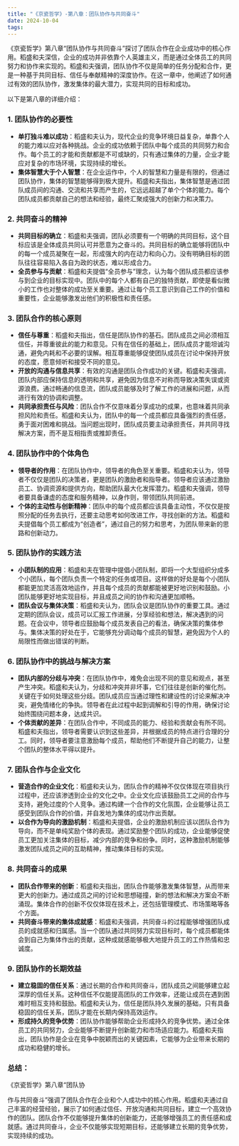 ```yaml
---
title: "《京瓷哲学》-第八章：团队协作与共同奋斗"
date: 2024-10-04
tags: 
---
```

《京瓷哲学》第八章“团队协作与共同奋斗”探讨了团队合作在企业成功中的核心作用。稻盛和夫深信，企业的成功并非依靠个人英雄主义，而是通过全体员工的共同努力和协作来实现的。稻盛和夫强调，团队协作不仅是简单的任务分配和合作，更是一种基于共同目标、信任与奉献精神的深度协作。在这一章中，他阐述了如何通过有效的团队协作，激发集体的最大潜力，实现共同的目标和成功。

以下是第八章的详细介绍：

### 1. **团队协作的必要性**
   - **单打独斗难以成功**：稻盛和夫认为，现代企业的竞争环境日益复杂，单靠个人的能力难以应对各种挑战。企业的成功依赖于团队中每个成员的共同努力和合作。每个员工的才能和贡献都是不可或缺的，只有通过集体的力量，企业才能应对复杂的市场环境，实现持续的增长。
   - **集体智慧大于个人智慧**：在企业运作中，个人的智慧和力量是有限的，但通过团队协作，集体的智慧能够得到极大提升。稻盛和夫指出，集体智慧是通过团队成员间的沟通、交流和共享而产生的，它远远超越了单个个体的能力。每个团队成员都贡献自己的想法和经验，最终汇聚成强大的创新力和决策力。

### 2. **共同奋斗的精神**
   - **共同目标的确立**：稻盛和夫强调，团队必须要有一个明确的共同目标，这个目标应该是全体成员共同认可并愿意为之奋斗的。共同目标的确立能够将团队中的每一个成员凝聚在一起，形成强大的内在动力和向心力。没有明确目标的团队往往容易陷入各自为政的状态，难以形成合力。
   - **全员参与与贡献**：稻盛和夫提倡“全员参与”理念，认为每个团队成员都应该参与到企业的目标实现中。团队中的每个人都有自己的独特贡献，即使是看似微小的工作也对整体的成功至关重要。通过让每个员工意识到自己工作的价值和重要性，企业能够激发出他们的积极性和责任感。

### 3. **团队合作的核心原则**
   - **信任与尊重**：稻盛和夫指出，信任是团队协作的基石。团队成员之间必须相互信任，并尊重彼此的能力和意见。只有在信任的基础上，团队成员才能坦诚沟通，避免内耗和不必要的误解。相互尊重能够促使团队成员在讨论中保持开放的态度，愿意倾听和接受不同的意见。
   - **开放的沟通与信息共享**：有效的沟通是团队合作成功的关键。稻盛和夫强调，团队内部应保持信息的透明和共享，避免因为信息不对称而导致决策失误或资源浪费。通过畅通的信息流，团队成员能够及时了解工作的进展和问题，从而进行有效的协调和调整。
   - **共同承担责任与风险**：团队合作不仅意味着分享成功的成果，也意味着共同承担风险和责任。稻盛和夫认为，团队中的每一个成员都应具备强烈的责任感，勇于面对困难和挑战。当问题出现时，团队成员要主动承担责任，并共同寻找解决方案，而不是互相指责或推卸责任。

### 4. **团队协作中的个体角色**
   - **领导者的作用**：在团队协作中，领导者的角色至关重要。稻盛和夫认为，领导者不仅仅是团队的决策者，更是团队的激励者和指导者。领导者应该通过激励员工、协调资源和提供方向，帮助团队最大化发挥潜力。稻盛和夫强调，领导者要具备谦虚的态度和服务精神，以身作则，带领团队共同前进。
   - **个体的主动性与创新精神**：团队中的每个成员都应该具备主动性，不仅仅是按照分配的任务去执行，还要主动思考如何改进工作，寻找创新的方法。稻盛和夫提倡每个员工都成为“创造者”，通过自己的努力和思考，为团队带来新的思路和创新动力。

### 5. **团队协作的实践方法**
   - **小团队制的应用**：稻盛和夫在管理中提倡小团队制，即将一个大型组织分成多个小团队，每个团队负责一个特定的任务或项目。这样做的好处是每个小团队都能更加灵活高效地运作，并且每个成员的贡献都能被更好地识别和鼓励。小团队能够更好地实现目标，并且成员之间的协作和沟通更加顺畅。
   - **团队会议与集体决策**：稻盛和夫认为，团队会议是团队协作的重要工具。通过定期的团队会议，成员可以汇报工作进展，分享经验和想法，解决遇到的问题。在会议中，领导者应鼓励每个成员发表自己的看法，确保决策的集体参与。集体决策的好处在于，它能够充分调动每个成员的智慧，避免因为个人的局限性而做出错误的判断。

### 6. **团队协作中的挑战与解决方案**
   - **团队内部的分歧与冲突**：在团队协作中，难免会出现不同的意见和观点，甚至产生冲突。稻盛和夫认为，分歧和冲突并非坏事，它们往往是创新的催化剂。关键在于如何处理这些分歧。团队成员应当通过理性和建设性的讨论来解决冲突，避免情绪化的争执。领导者在此过程中起到调解和引导的作用，确保讨论始终围绕问题本身，达成共识。
   - **个体贡献的差异**：在团队合作中，不同成员的能力、经验和贡献会有所不同。稻盛和夫指出，领导者需要认识到这些差异，并根据成员的特点进行合理的分工。同时，领导者要注意激励每个成员，帮助他们不断提升自己的能力，让整个团队的整体水平得以提升。

### 7. **团队合作与企业文化**
   - **营造合作的企业文化**：稻盛和夫认为，团队合作的精神不仅仅体现在项目执行过程中，还应该渗透到企业的文化之中。企业文化应该鼓励员工之间的合作与支持，避免过度的个人竞争。通过构建一个合作的文化氛围，企业能够让员工感受到团队合作的价值，并自发地为集体的成功作出贡献。
   - **以合作为导向的激励机制**：稻盛和夫提倡，企业的激励机制应该以团队合作为导向，而不是单纯奖励个体的表现。通过奖励整个团队的成功，企业能够促使员工更加关注集体的目标，减少内部的竞争和纷争。同时，这种激励机制能够激发团队成员之间的互助精神，推动集体目标的实现。

### 8. **共同奋斗的成果**
   - **团队合作带来的创新**：稻盛和夫指出，团队合作能够激发集体智慧，从而带来更大的创新力。通过成员之间的讨论和思想碰撞，新的想法和解决方案会不断涌现。集体合作的创新不仅仅体现在技术上，还包括管理模式、市场策略等各个方面。
   - **共同奋斗带来的集体成就感**：稻盛和夫强调，共同奋斗的过程能够增强团队成员的成就感和归属感。当一个团队通过共同努力实现目标时，每个成员都能体会到自己为集体作出的贡献，这种成就感能够极大地提升员工的工作热情和忠诚度。

### 9. **团队协作的长期效益**
   - **建立稳固的信任关系**：通过长期的合作和共同奋斗，团队成员之间能够建立起深厚的信任关系。这种信任不仅能提高团队的工作效率，还能让成员在遇到困难时相互支持和鼓励。稻盛和夫认为，信任是团队持久发展的基础，只有具备稳固的信任关系，团队才能在长期内保持高效运作。
   - **形成持久的竞争优势**：团队协作能够帮助企业形成持久的竞争优势。通过全体员工的共同努力，企业能够不断提升创新能力和市场适应能力。稻盛和夫指出，团队协作是企业在竞争中脱颖而出的关键因素，它能够为企业带来长期的成功和稳健的增长。

### 总结：
《京瓷哲学》第八章“团队协

作与共同奋斗”强调了团队合作在企业和个人成功中的核心作用。稻盛和夫通过自己丰富的经营经验，展示了如何通过信任、开放沟通和共同目标，建立一个高效协作的团队。团队合作不仅能够提升集体的创新能力，还能够增强员工的责任感和成就感。通过共同奋斗，企业不仅能够实现短期目标，还能够建立长期的竞争优势，实现持续的成功。